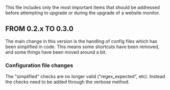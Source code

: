This file includes only the most important items that should
be addressed before attempting to upgrade or during the 
upgrade of a website monitor.

## FROM 0.2.x TO 0.3.0

The main change in this version is the handling of config files
which has been simplified in code. This means some shortcuts have
been removed, and some things have been moved around a bit.

### Configuration file changes

The "simplified" checks are no longer valid ("regex_expected", etc).
Instead the checks need to be added through the verbose method.

